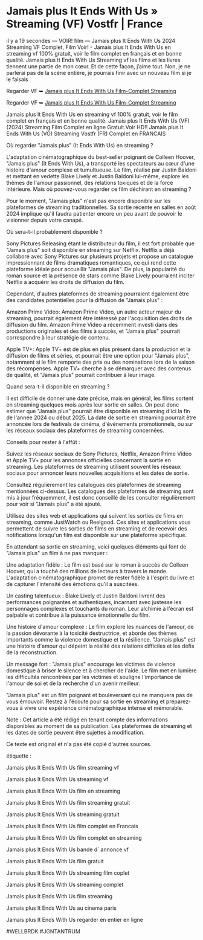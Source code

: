 # Jamais plus It Ends With Us » Streaming (VF) Vostfr | France

il y a 19 secondes — VOIR! film — Jamais plus It Ends With Us 2024 Streaming VF Complet, Film Voir! - Jamais plus It Ends With Us en streaming vf 100% gratuit, voir le film complet en français et en bonne qualité. Jamais plus It Ends With Us Streaming vf les films et les livres tiennent une partie de mon cœur. Et de cette façon, j’aime tout. Non, je ne parlerai pas de la scène entière, je pourrais finir avec un nouveau film si je le faisais

Regarder VF ➥ [Jamais plus It Ends With Us Film-Complet Streaming](https://sbrhd.biz/fr/movie/1079091)

Regarder VF ➥ [Jamais plus It Ends With Us Film-Complet Streaming](https://sbrhd.biz/fr/movie/1079091)

Jamais plus It Ends With Us en streaming vf 100% gratuit, voir le film complet en français et en bonne qualité. Jamais plus It Ends With Us (VF) (2024) Streaming Film Complet en ligne Gratuit.Voir HD!! Jamais plus It Ends With Us (VO) Streaming Vostfr (FR) Complet en FRANCAIS

Où regarder "Jamais plus" (It Ends With Us) en streaming ?

L'adaptation cinématographique du best-seller poignant de Colleen Hoover, "Jamais plus" (It Ends With Us), a transporté les spectateurs au cœur d'une histoire d'amour complexe et tumultueuse. Le film, réalisé par Justin Baldoni et mettant en vedette Blake Lively et Justin Baldoni lui-même, explore les thèmes de l'amour passionnel, des relations toxiques et de la force intérieure. Mais où pouvez-vous regarder ce film déchirant en streaming ?

Pour le moment, "Jamais plus" n'est pas encore disponible sur les plateformes de streaming traditionnelles. Sa sortie récente en salles en août 2024 implique qu'il faudra patienter encore un peu avant de pouvoir le visionner depuis votre canapé.

Où sera-t-il probablement disponible ?

Sony Pictures Releasing étant le distributeur du film, il est fort probable que "Jamais plus" soit disponible en streaming sur Netflix. Netflix a déjà collaboré avec Sony Pictures sur plusieurs projets et propose un catalogue impressionnant de films dramatiques romantiques, ce qui rend cette plateforme idéale pour accueillir "Jamais plus". De plus, la popularité du roman source et la présence de stars comme Blake Lively pourraient inciter Netflix à acquérir les droits de diffusion du film.

Cependant, d'autres plateformes de streaming pourraient également être des candidates potentielles pour la diffusion de "Jamais plus" :

Amazon Prime Video: Amazon Prime Video, un autre acteur majeur du streaming, pourrait également être intéressé par l'acquisition des droits de diffusion du film. Amazon Prime Video a récemment investi dans des productions originales et des films à succès, et "Jamais plus" pourrait correspondre à leur stratégie de contenu.

Apple TV+: Apple TV+ est de plus en plus présent dans la production et la diffusion de films et séries, et pourrait être une option pour "Jamais plus", notamment si le film remporte des prix ou des nominations lors de la saison des récompenses. Apple TV+ cherche à se démarquer avec des contenus de qualité, et "Jamais plus" pourrait contribuer à leur image.

Quand sera-t-il disponible en streaming ?

Il est difficile de donner une date précise, mais en général, les films sortent en streaming quelques mois après leur sortie en salles. On peut donc estimer que "Jamais plus" pourrait être disponible en streaming d'ici la fin de l'année 2024 ou début 2025. La date de sortie en streaming pourrait être annoncée lors de festivals de cinéma, d'événements promotionnels, ou sur les réseaux sociaux des plateformes de streaming concernées.

Conseils pour rester à l'affût :

Suivez les réseaux sociaux de Sony Pictures, Netflix, Amazon Prime Video et Apple TV+ pour les annonces officielles concernant la sortie en streaming. Les plateformes de streaming utilisent souvent les réseaux sociaux pour annoncer leurs nouvelles acquisitions et les dates de sortie.

Consultez régulièrement les catalogues des plateformes de streaming mentionnées ci-dessus. Les catalogues des plateformes de streaming sont mis à jour fréquemment, il est donc conseillé de les consulter régulièrement pour voir si "Jamais plus" a été ajouté.

Utilisez des sites web et applications qui suivent les sorties de films en streaming, comme JustWatch ou Reelgood. Ces sites et applications vous permettent de suivre les sorties de films en streaming et de recevoir des notifications lorsqu'un film est disponible sur une plateforme spécifique.

En attendant sa sortie en streaming, voici quelques éléments qui font de "Jamais plus" un film à ne pas manquer :

Une adaptation fidèle : Le film est basé sur le roman à succès de Colleen Hoover, qui a touché des millions de lecteurs à travers le monde. L'adaptation cinématographique promet de rester fidèle à l'esprit du livre et de capturer l'intensité des émotions qu'il a suscitées.

Un casting talentueux : Blake Lively et Justin Baldoni livrent des performances poignantes et authentiques, incarnant avec justesse les personnages complexes et touchants du roman. Leur alchimie à l'écran est palpable et contribue à la puissance émotionnelle du film.

Une histoire d'amour complexe : Le film explore les nuances de l'amour, de la passion dévorante à la toxicité destructrice, et aborde des thèmes importants comme la violence domestique et la résilience. "Jamais plus" est une histoire d'amour qui dépeint la réalité des relations difficiles et les défis de la reconstruction.

Un message fort : "Jamais plus" encourage les victimes de violence domestique à briser le silence et à chercher de l'aide. Le film met en lumière les difficultés rencontrées par les victimes et souligne l'importance de l'amour de soi et de la recherche d'un avenir meilleur.

"Jamais plus" est un film poignant et bouleversant qui ne manquera pas de vous émouvoir. Restez à l'écoute pour sa sortie en streaming et préparez-vous à vivre une expérience cinématographique intense et mémorable.

Note : Cet article a été rédigé en tenant compte des informations disponibles au moment de sa publication. Les plateformes de streaming et les dates de sortie peuvent être sujettes à modification.

Ce texte est original et n'a pas été copié d'autres sources.

étiquette :

Jamais plus It Ends With Us film streaming vf

Jamais plus It Ends With Us streaming vf

Jamais plus It Ends With Us film en streaming

Jamais plus It Ends With Us film streaming gratuit

Jamais plus It Ends With Us streaming gratuit

Jamais plus It Ends With Us film complet en Francais

Jamais plus It Ends With Us film complet en streaming

Jamais plus It Ends With Us bande d` annonce vf

Jamais plus It Ends With Us film gratuit

Jamais plus It Ends With Us streaming film coplet

Jamais plus It Ends With Us streaming complet

Jamais plus It Ends With Us film streaming

Jamais plus It Ends With Us au cinema paris

Jamais plus It Ends With Us regarder en entier en ligne

#WELLBRDK #JGNTANTRUM
